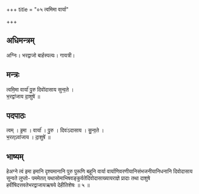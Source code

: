 +++
title = "०५ त्वमिमा वार्या"

+++
## अधिमन्त्रम्
अग्निः। भरद्वाजो बार्हस्पत्यः। गायत्री।

## मन्त्रः
त्वमि॒मा वार्या॑ पु॒रु दिवो॑दासाय सुन्व॒ते ।  
भ॒रद्वा॑जाय दा॒शुषे॑ ॥

## पदपाठः
त्वम् । इ॒मा । वार्या॑ । पु॒रु । दिवः॑ऽदासाय । सु॒न्व॒ते ।  
भ॒रत्ऽवा॑जाय । दा॒शुषे॑ ॥

## भाष्यम्
हेअग्ने त्वं इमा इमानि दृश्यमानानि पुरु पुरूणि बहूनि वार्या वार्याणिवरणीयानिसंभजनीयानिधनानि दिवोदासाय सुन्वते लुप्तो- पममेतत् यथासोमाभिषवङ्कुर्वतेदिवोदासाख्यायराज्ञे प्रादाः तथा दाशुषे हवींषिदत्तवतेभरद्वाजायऋषये देहीतिशेषः ॥ ५ ॥